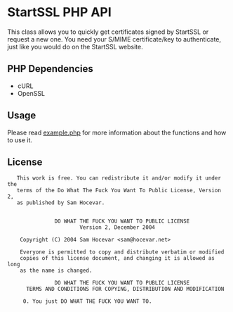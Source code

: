StartSSL PHP API
=============

This class allows you to quickly get certificates signed by StartSSL or request a new one.
You need your S/MIME certificate/key to authenticate, just like you would do on the StartSSL website.

PHP Dependencies
----------------

* cURL
* OpenSSL

Usage
-----

Please read [example.php](example.php) for more information about the functions and how to use it.

License
-------
```Copyright © 2016 D. van Gorkum <djvg@djvg.net>
   This work is free. You can redistribute it and/or modify it under the
   terms of the Do What The Fuck You Want To Public License, Version 2,
   as published by Sam Hocevar.


               DO WHAT THE FUCK YOU WANT TO PUBLIC LICENSE
                       Version 2, December 2004

    Copyright (C) 2004 Sam Hocevar <sam@hocevar.net>

    Everyone is permitted to copy and distribute verbatim or modified
    copies of this license document, and changing it is allowed as long
    as the name is changed.

               DO WHAT THE FUCK YOU WANT TO PUBLIC LICENSE
      TERMS AND CONDITIONS FOR COPYING, DISTRIBUTION AND MODIFICATION

     0. You just DO WHAT THE FUCK YOU WANT TO.
```

